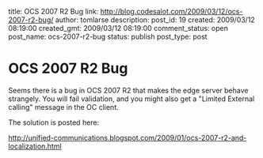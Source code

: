 title: OCS 2007 R2 Bug
link: http://blog.codesalot.com/2009/03/12/ocs-2007-r2-bug/
author: tomlarse
description: 
post_id: 19
created: 2009/03/12 08:19:00
created_gmt: 2009/03/12 08:19:00
comment_status: open
post_name: ocs-2007-r2-bug
status: publish
post_type: post

# OCS 2007 R2 Bug

Seems there is a bug in OCS 2007 R2 that makes the edge server behave strangely. You will fail validation, and you might also get a "Limited External calling" message in the OC client.  
  
The solution is posted here:  
  
<http://unified-communications.blogspot.com/2009/01/ocs-2007-r2-and-localization.html>